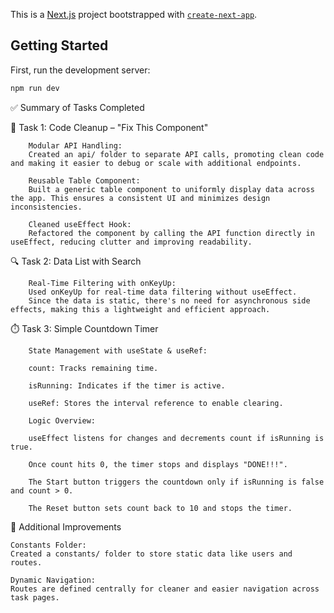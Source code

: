 This is a [Next.js](https://nextjs.org/) project bootstrapped with [`create-next-app`](https://github.com/vercel/next.js/tree/canary/packages/create-next-app).

## Getting Started

First, run the development server:

```bash
npm run dev
```

✅ Summary of Tasks Completed

🧹 Task 1: Code Cleanup – "Fix This Component"

        Modular API Handling:
        Created an api/ folder to separate API calls, promoting clean code and making it easier to debug or scale with additional endpoints.

        Reusable Table Component:
        Built a generic table component to uniformly display data across the app. This ensures a consistent UI and minimizes design inconsistencies.

        Cleaned useEffect Hook:
        Refactored the component by calling the API function directly in useEffect, reducing clutter and improving readability.

🔍 Task 2: Data List with Search

        Real-Time Filtering with onKeyUp:
        Used onKeyUp for real-time data filtering without useEffect.
        Since the data is static, there's no need for asynchronous side effects, making this a lightweight and efficient approach.

⏱️ Task 3: Simple Countdown Timer

        State Management with useState & useRef:

        count: Tracks remaining time.

        isRunning: Indicates if the timer is active.

        useRef: Stores the interval reference to enable clearing.

        Logic Overview:

        useEffect listens for changes and decrements count if isRunning is true.

        Once count hits 0, the timer stops and displays "DONE!!!".

        The Start button triggers the countdown only if isRunning is false and count > 0.

        The Reset button sets count back to 10 and stops the timer.

📁 Additional Improvements

    Constants Folder:
    Created a constants/ folder to store static data like users and routes.

    Dynamic Navigation:
    Routes are defined centrally for cleaner and easier navigation across task pages.
